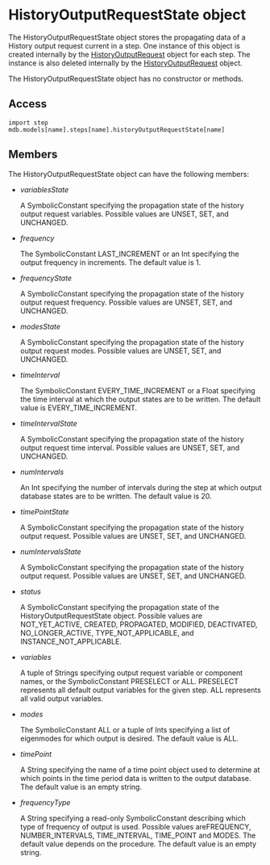 # HistoryOutputRequestState object

The HistoryOutputRequestState object stores the propagating data of a History output request current in a step. One instance of this object is created internally by the [HistoryOutputRequest](https://help.3ds.com/2022/english/DSSIMULIA_Established/SIMACAEKERRefMap/simaker-c-historyoutputrequestpyc.htm?ContextScope=all) object for each step. The instance is also deleted internally by the [HistoryOutputRequest](https://help.3ds.com/2022/english/DSSIMULIA_Established/SIMACAEKERRefMap/simaker-c-historyoutputrequestpyc.htm?ContextScope=all) object.

The HistoryOutputRequestState object has no constructor or methods.

## Access

```
import step
mdb.models[name].steps[name].historyOutputRequestState[name]
```

## Members

The HistoryOutputRequestState object can have the following members:

- *variablesState*

  A SymbolicConstant specifying the propagation state of the history output request variables. Possible values are UNSET, SET, and UNCHANGED.

- *frequency*

  The SymbolicConstant LAST_INCREMENT or an Int specifying the output frequency in increments. The default value is 1.

- *frequencyState*

  A SymbolicConstant specifying the propagation state of the history output request frequency. Possible values are UNSET, SET, and UNCHANGED.

- *modesState*

  A SymbolicConstant specifying the propagation state of the history output request modes. Possible values are UNSET, SET, and UNCHANGED.

- *timeInterval*

  The SymbolicConstant EVERY_TIME_INCREMENT or a Float specifying the time interval at which the output states are to be written. The default value is EVERY_TIME_INCREMENT.

- *timeIntervalState*

  A SymbolicConstant specifying the propagation state of the history output request time interval. Possible values are UNSET, SET, and UNCHANGED.

- *numIntervals*

  An Int specifying the number of intervals during the step at which output database states are to be written. The default value is 20.

- *timePointState*

  A SymbolicConstant specifying the propagation state of the history output request. Possible values are UNSET, SET, and UNCHANGED.

- *numIntervalsState*

  A SymbolicConstant specifying the propagation state of the history output request. Possible values are UNSET, SET, and UNCHANGED.

- *status*

  A SymbolicConstant specifying the propagation state of the HistoryOutputRequestState object. Possible values are NOT_YET_ACTIVE, CREATED, PROPAGATED, MODIFIED, DEACTIVATED, NO_LONGER_ACTIVE, TYPE_NOT_APPLICABLE, and INSTANCE_NOT_APPLICABLE.

- *variables*

  A tuple of Strings specifying output request variable or component names, or the SymbolicConstant PRESELECT or ALL. PRESELECT represents all default output variables for the given step. ALL represents all valid output variables.

- *modes*

  The SymbolicConstant ALL or a tuple of Ints specifying a list of eigenmodes for which output is desired. The default value is ALL.

- *timePoint*

  A String specifying the name of a time point object used to determine at which points in the time period data is written to the output database. The default value is an empty string.

- *frequencyType*

  A String specifying a read-only SymbolicConstant describing which type of frequency of output is used. Possible values areFREQUENCY, NUMBER_INTERVALS, TIME_INTERVAL, TIME_POINT and MODES. The default value depends on the procedure. The default value is an empty string.